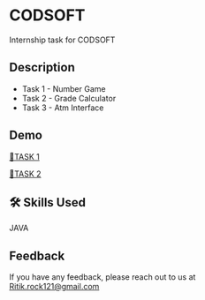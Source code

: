 
# CODSOFT

Internship task for CODSOFT


## Description 

- Task 1 - Number Game
- Task 2 - Grade Calculator
- Task 3 - Atm Interface


## Demo

[🔗TASK 1 ](https://www.linkedin.com/posts/ritik-raja-0701r221_connections-codsoft-internship-activity-7112503860409044992-MQu4?utm_source=share&utm_medium=member_desktop)

[🔗TASK 2 ](https://www.linkedin.com/posts/ritik-raja-0701r221_connections-codsoft-internship-activity-7117374616699908096-mXB9?utm_source=share&utm_medium=member_desktop)



## 🛠 Skills Used
JAVA


## Feedback

If you have any feedback, please reach out to us at Ritik.rock121@gmail.com 

